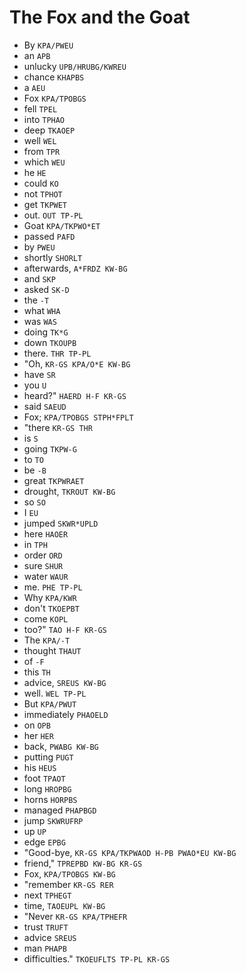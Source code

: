 # The Fox and the Goat

* By `KPA/PWEU`
* an `APB`
* unlucky `UPB/HRUBG/KWREU`
* chance `KHAPBS`
* a `AEU`
* Fox `KPA/TPOBGS`
* fell `TPEL`
* into `TPHAO`
* deep `TKAOEP`
* well `WEL`
* from `TPR`
* which `WEU`
* he `HE`
* could `KO`
* not `TPHOT`
* get `TKPWET`
* out. `OUT TP-PL`
* Goat `KPA/TKPWO*ET`
* passed `PAFD`
* by `PWEU`
* shortly `SHORLT`
* afterwards, `A*FRDZ KW-BG`
* and `SKP`
* asked `SK-D`
* the `-T`
* what `WHA`
* was `WAS`
* doing `TK*G`
* down `TKOUPB`
* there. `THR TP-PL`
* "Oh, `KR-GS KPA/O*E KW-BG`
* have `SR`
* you `U`
* heard?" `HAERD H-F KR-GS`
* said `SAEUD`
* Fox; `KPA/TPOBGS STPH*FPLT`
* "there `KR-GS THR`
* is `S`
* going `TKPW-G`
* to `TO`
* be `-B`
* great `TKPWRAET`
* drought, `TKROUT KW-BG`
* so `SO`
* I `EU`
* jumped `SKWR*UPLD`
* here `HAOER`
* in `TPH`
* order `ORD`
* sure `SHUR`
* water `WAUR`
* me. `PHE TP-PL`
* Why `KPA/KWR`
* don't `TKOEPBT`
* come `KOPL`
* too?" `TAO H-F KR-GS`
* The `KPA/-T`
* thought `THAUT`
* of `-F`
* this `TH`
* advice, `SREUS KW-BG`
* well. `WEL TP-PL`
* But `KPA/PWUT`
* immediately `PHAOELD`
* on `OPB`
* her `HER`
* back, `PWABG KW-BG`
* putting `PUGT`
* his `HEUS`
* foot `TPAOT`
* long `HROPBG`
* horns `HORPBS`
* managed `PHAPBGD`
* jump `SKWRUFRP`
* up `UP`
* edge `EPBG`
* "Good-bye, `KR-GS KPA/TKPWAOD H-PB PWAO*EU KW-BG`
* friend," `TPREPBD KW-BG KR-GS`
* Fox, `KPA/TPOBGS KW-BG`
* "remember `KR-GS RER`
* next `TPHEGT`
* time, `TAOEUPL KW-BG`
* "Never `KR-GS KPA/TPHEFR`
* trust `TRUFT`
* advice `SREUS`
* man `PHAPB`
* difficulties." `TKOEUFLTS TP-PL KR-GS`
